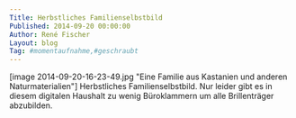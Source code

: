 ```yaml
---
Title: Herbstliches Familienselbstbild
Published: 2014-09-20 00:00:00
Author: René Fischer
Layout: blog
Tag: #momentaufnahme,#geschraubt
---
```

[image 2014-09-20-16-23-49.jpg "Eine Familie aus Kastanien und anderen Naturmaterialien"]
Herbstliches Familienselbstbild. Nur leider gibt es in diesem digitalen Haushalt zu wenig Büroklammern um alle Brillenträger abzubilden.
